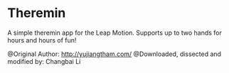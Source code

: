Theremin
========

A simple theremin app for the Leap Motion.  Supports up to two hands for hours and hours of fun!

@Original Author: http://yujiangtham.com/
@Downloaded, dissected and modified by: Changbai Li